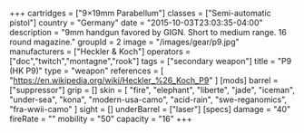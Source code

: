 +++
cartridges = ["9×19mm Parabellum"]
classes = ["Semi-automatic pistol"]
country = "Germany"
date = "2015-10-03T23:03:35-04:00"
description = "9mm handgun favored by GIGN. Short to medium range. 16 round magazine."
groupId = 2
image = "/images/gear/p9.jpg"
manufacturers = ["Heckler & Koch"]
operators = ["doc","twitch","montagne","rook"]
tags = ["secondary weapon"]
title = "P9 (HK P9)"
type = "weapon"
references = [
  "https://en.wikipedia.org/wiki/Heckler_%26_Koch_P9"
]
[mods]
  barrel = ["suppressor"]
  grip = []
  skin = [
    "fire",
    "elephant",
    "liberte",
    "jade",
    "iceman",
    "under-sea",
    "kona",
    "modern-usa-camo",
    "acid-rain",
    "swe-reganomics",
    "fra-wwii-camo"
  ]
  sight = []
  underBarrel = ["laser"]
[specs]
  damage = "40"
  fireRate = ""
  mobility = "50"
  capacity = "16"
+++
